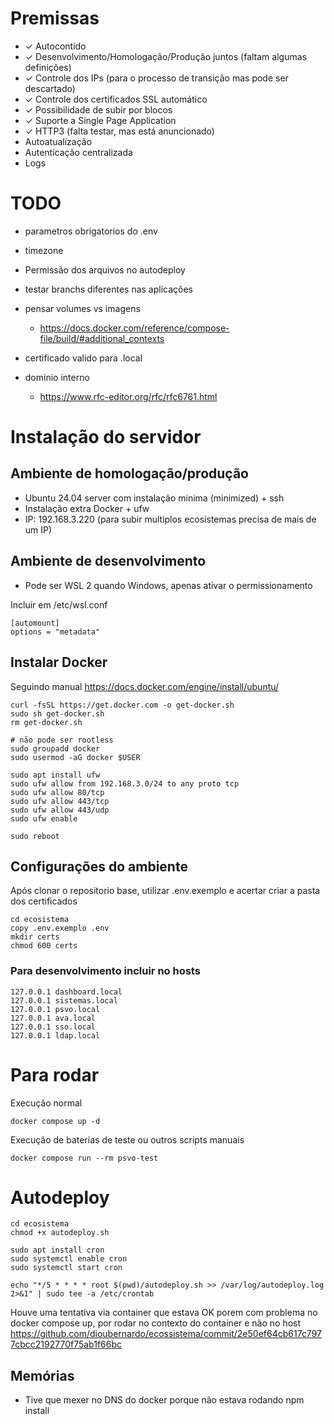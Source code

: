 # Premissas

- ✓ Autocontido 
- ✓ Desenvolvimento/Homologação/Produção juntos (faltam algumas definições)
- ✓ Controle dos IPs (para o processo de transição mas pode ser descartado)
- ✓ Controle dos certificados SSL automático 
- ✓ Possibilidade de subir por blocos
- ✓ Suporte a Single Page Application
- ✓ HTTP3 (falta testar, mas está anuncionado)
- Autoatualização
- Autenticação centralizada
- Logs

# TODO

- parametros obrigatorios do .env
- timezone
- Permissão dos arquivos no autodeploy
- testar branchs diferentes nas aplicações

- pensar volumes vs imagens
    - https://docs.docker.com/reference/compose-file/build/#additional_contexts

- certificado valido para .local
- dominio interno
    - https://www.rfc-editor.org/rfc/rfc6761.html

# Instalação do servidor

## Ambiente de homologação/produção

- Ubuntu 24.04 server com instalação minima (minimized) + ssh
- Instalação extra Docker + ufw
- IP: 192.168.3.220 (para subir multiplos ecosistemas precisa de mais de um IP)

## Ambiente de desenvolvimento

- Pode ser WSL 2 quando Windows, apenas ativar o permissionamento 

Incluir em /etc/wsl.conf
```
[automount]
options = "metadata"
```

## Instalar Docker

Seguindo manual
https://docs.docker.com/engine/install/ubuntu/

```
curl -fsSL https://get.docker.com -o get-docker.sh
sudo sh get-docker.sh
rm get-docker.sh

# não pode ser rootless
sudo groupadd docker
sudo usermod -aG docker $USER

sudo apt install ufw
sudo ufw allow from 192.168.3.0/24 to any proto tcp
sudo ufw allow 80/tcp
sudo ufw allow 443/tcp
sudo ufw allow 443/udp
sudo ufw enable

sudo reboot
```

## Configurações do ambiente

Após clonar o repositorio base, utilizar .env.exemplo e acertar criar a pasta dos certificados
```
cd ecosistema 
copy .env.exemplo .env
mkdir certs
chmod 600 certs
```

### Para desenvolvimento incluir no hosts

```
127.0.0.1 dashboard.local
127.0.0.1 sistemas.local
127.0.0.1 psvo.local
127.0.0.1 ava.local
127.0.0.1 sso.local
127.0.0.1 ldap.local
```

# Para rodar

Execução normal
```
docker compose up -d
```

Execução de baterias de teste ou outros scripts manuais
```
docker compose run --rm psvo-test
```

# Autodeploy

```
cd ecosistema 
chmod +x autodeploy.sh

sudo apt install cron
sudo systemctl enable cron
sudo systemctl start cron

echo "*/5 * * * * root $(pwd)/autodeploy.sh >> /var/log/autodeploy.log 2>&1" | sudo tee -a /etc/crontab
```
Houve uma tentativa via container que estava OK porem com problema no docker compose up, por rodar no contexto do container e não no host https://github.com/dioubernardo/ecossistema/commit/2e50ef64cb617c7977cbcc2192770f75ab1f66bc

## Memórias
- Tive que mexer no DNS do docker porque não estava rodando npm install
